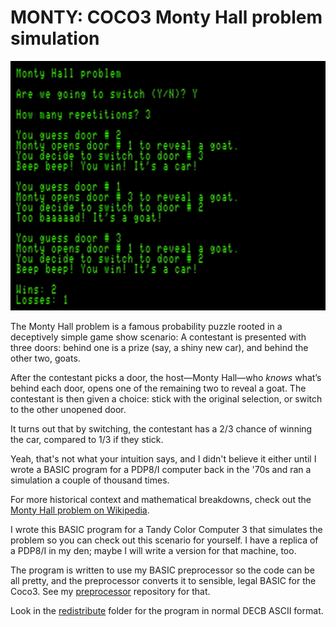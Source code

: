 MONTY: COCO3 Monty Hall problem simulation
==========

![](images/screenshot.jpg)

The Monty Hall problem is a famous probability puzzle rooted in a deceptively simple game show scenario:
A contestant is presented with three doors: behind one is a prize (say, a shiny new car), and behind the other two, goats.

After the contestant picks a door, the host&mdash;Monty Hall&mdash;who _knows_ what’s behind each door, opens one of the remaining two to reveal
a goat. The contestant is then given a choice: stick with the original selection, or switch to the other unopened door.

It turns out that by switching, the contestant has a 2/3 chance of winning the car, compared to 1/3 if they stick.

Yeah, that's not what your intuition says, and I didn't believe it either until I wrote a BASIC program for a PDP8/I computer back
in the '70s and ran a simulation a couple of thousand times.

For more historical context and mathematical breakdowns, check out the [Monty Hall problem on Wikipedia](https://en.wikipedia.org/wiki/Monty_Hall_problem).

I wrote this BASIC program for a Tandy Color Computer 3 that simulates the problem so you can check out this scenario for yourself.
I have a replica of a PDP8/I in my den; maybe I will write a version for that machine, too.

The program is written to use my BASIC preprocessor so the code can be all pretty, and the preprocessor converts it to
sensible, legal BASIC for the Coco3.  See my [preprocessor](https://github.com/yggdrasilradio/preprocessor) repository for that.

Look in the [redistribute](https://github.com/yggdrasilradio/monty/tree/master/redistribute) folder for the program in normal DECB ASCII format.

